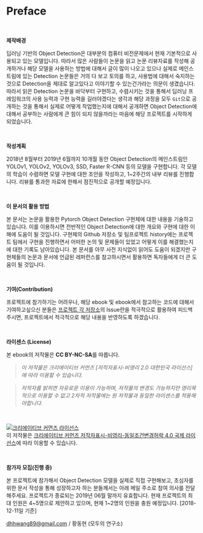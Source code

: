# Preface

​    

**제작배경**

딥러닝 기반의 Object Detection은 대부분의 컴퓨터 비전문제에서 현재 기본적으로 사용되고 있는 모델입니다. 따라서 많은 사람들이 논문을 읽고 논문 리뷰자료를 작성해 공개하거나 해당 모델을 사용하는 방법에 대해서 글이 많이 나오고 있으나 실제로 메인스트림에 있는 Detection 논문들은 거의 다 보고 토의를 하고, 사용법에 대해서 숙지하는 것으로 Detection을 제대로 알고있다고 이야기할 수 있는건가라는 의문이 생겼습니다. 따라서 읽은 Detection 논문을 바닥부터 구현하고, 수렴시키는 것을 통해서 딥러닝 프레임워크의 사용 능력과 구현 능력을 길러야겠다는 생각과 해당 과정을 모두 `Git`으로 공개하는 것을 통해서 실제로 어떻게 작업했는지에 대해서 공개하면 Object Detection에 대해서 공부하는 사람에게 큰 힘이 되지 않을까라는 마음에 해당 프로젝트를 시작하게 되었습니다.

​    

**작성계획**

2018년 8월부터 2019년 6월까지 10개월 동안 Object Detection의 메인스트림인 YOLOv1, YOLOv2, YOLOv3, SSD, Faster R-CNN 등의 모델을 구현합니다. 각 모델의 학습이 수렴하면 모델 구현에 대한 초안을 작성하고, 1~2주간의 내부 리뷰를 진행합니다. 리뷰를 통과한 자료에 한해서 점진적으로 공개할 예정입니다.

​    

**이 문서의 활용 방법**

본 문서는 논문을 활용한 Pytorch Object Detection 구현체에 대한 내용을 기술하고 있습니다. 이를 이용하시면 전반적인 Object Detection에 대한 개요와 구현에 대한 이해에 도움이 될 것입니다. 구현체의 Github 저장소 및 팀프로젝트 history에는 프로젝트 팀에서 구현을 진행하면서 어떠한 논의 및 문제들이 있었고 어떻게 이를 해결했는지에 대한 기록도 남아있습니다. 본 문서를 아무 사전 지식없이 읽어도 도움이 되겠지만 구현체들의 논문과 문서에 언급된 레퍼런스를 참고하시면서 활용하면 독자들에게 더 큰 도움이 될 것입니다.    

​    

**기여(Contribution)**

프로젝트에 참가하기는 어려우나, 해당 ebook 및 ebook에서 참고하는 코드에 대해서 기여하고싶으신 분들은 [프로젝트 각 저장소](https://github.com/DeepBaksuVision)의 Issue란을 적극적으로 활용하여 피드백 주시면, 프로젝트에서 적극적으로 해당 내용을 반영하도록 하겠습니다.

​    

**라이센스 (License)**

본 ebook의 저작물은 **CC BY-NC-SA**를 따릅니다.

> *이 저작물은 크리에이티브 커먼즈 [저작자표시-비영리 2.0 대한민국 라이선스]에 따라 이용할 수 있습니다.*

> *저작자를 밝히면 자유로운 이용이 가능하며, 저작물의 변경도 가능하지만 영리목적으로 이용할 수 없고 2차적 저작물에는 원 저작물과 동일한 라이센스를 적용해야합니다.*

​    

<a rel="license" href="http://creativecommons.org/licenses/by-nc-sa/4.0/"><img alt="크리에이티브 커먼즈 라이선스" style="border-width:0" src="https://i.creativecommons.org/l/by-nc-sa/4.0/88x31.png" /></a><br />이 저작물은 <a rel="license" href="http://creativecommons.org/licenses/by-nc-sa/4.0/">크리에이티브 커먼즈 저작자표시-비영리-동일조건변경허락 4.0 국제 라이선스</a>에 따라 이용할 수 있습니다.

​        

**참가자 모집(진행 중)**

본 프로젝트에 참가해서 Object Detection 모델을 실제로 직접 구현해보고, 초심자를 위한 문서 작성을 통해 성장하고자 하는 분들께서는 아래 메일 주소로 참여 의사를 전달해주세요. 프로젝트가 종료되는 2019년 06월 말까지 유효합니다. 현재 프로젝트의 최대 인원은 4~5명으로 제안하고 있으며, 현재 1~2명의 인원을 충원 예정입니다. [2018-12-11일 기준]



dhhwang89@gmail.com / 황동현 (모두의 연구소) 





